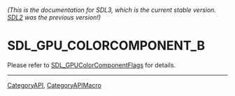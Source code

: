 ###### (This is the documentation for SDL3, which is the current stable version. [SDL2](https://wiki.libsdl.org/SDL2/) was the previous version!)
# SDL_GPU_COLORCOMPONENT_B

Please refer to [SDL_GPUColorComponentFlags](SDL_GPUColorComponentFlags) for details.

----
[CategoryAPI](CategoryAPI), [CategoryAPIMacro](CategoryAPIMacro)

